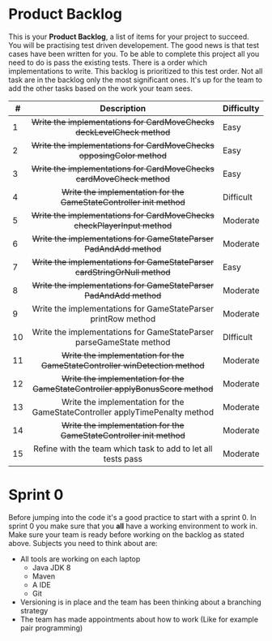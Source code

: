 # Product Backlog

This is your **Product Backlog**, a list of items for your project to succeed. You will be practising test driven developement.
The good news is that test cases have been written for you. To be able to complete this project all you need to do is pass the 
existing tests. There is a order which implementations to write. This backlog is prioritized to this test order.
Not all task are in the backlog only the most significant ones. It's up for the team to add the other tasks based
on the work your team sees.

| #     | Description                                       | Difficulty
|-------|:-------------------------------------------------:|----------------------
| 1     | ~~Write the implementations for CardMoveChecks deckLevelCheck method~~| Easy | Berend
| 2     | ~~Write the implementations for CardMoveChecks opposingColor method~~| Easy | Audi
| 3     | ~~Write the implementations for CardMoveChecks cardMoveCheck method~~| Easy 
| 4     | ~~Write the implementation for the GameStateController init method~~| Difficult | Audi
| 5     | ~~Write the implementations for CardMoveChecks checkPlayerInput method~~| Moderate | Berend
| 6     | ~~Write the implementations for GameStateParser PadAndAdd method~~| Moderate | Bastiaan
| 7     | ~~Write the implementations for GameStateParser cardStringOrNull method~~| Easy | Bastiaan
| 8     | ~~Write the implementations for GameStateParser PadAndAdd method~~| Moderate | Bastiaan
| 9     | Write the implementations for GameStateParser printRow method| Moderate | Berend
| 10    | Write the implementations for GameStateParser parseGameState method| DIfficult | Audi
| 11    | ~~Write the implementation for the GameStateController winDetection method~~| Moderate | Audi
| 12    | ~~Write the implementation for the GameStateController applyBonusScore method~~| Moderate | Audi
| 13    | Write the implementation for the GameStateController applyTimePenalty method| Moderate | Bastiaan
| 14    | ~~Write the implementation for the GameStateController init method~~| Moderate | Audi
| 15    | Refine with the team which task to add to let all tests pass| Moderate

# Sprint 0
Before jumping into the code it's a good practice to start with a sprint 0. In sprint 0 you
make sure that you **all** have a working environment to work in. Make sure your team is ready
before working on the backlog as stated above. Subjects you need to think about are:
- All tools are working on each laptop
    - Java JDK 8
    - Maven
    - A IDE 
    - Git 
- Versioning is in place and the team has been thinking about a branching strategy
- The team has made appointments about how to work (Like for example pair programming)








